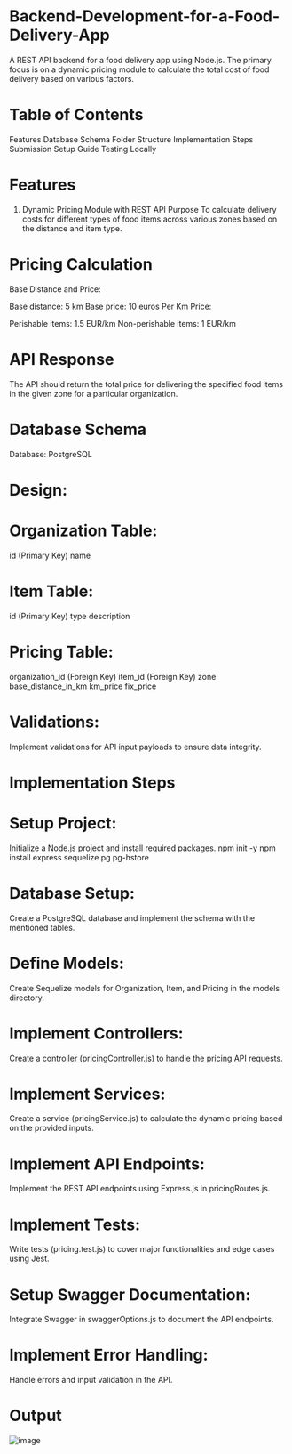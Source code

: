 # Backend-Development-for-a-Food-Delivery-App
A REST API backend for a food delivery app using Node.js. The primary focus is on a dynamic pricing module to calculate the total cost of food delivery based on various factors.


# Table of Contents
Features
Database Schema
Folder Structure
Implementation Steps
Submission
Setup Guide
Testing Locally

# Features
1. Dynamic Pricing Module with REST API
Purpose
To calculate delivery costs for different types of food items across various zones based on the distance and item type.

# Pricing Calculation
Base Distance and Price:

Base distance: 5 km
Base price: 10 euros
Per Km Price:

Perishable items: 1.5 EUR/km
Non-perishable items: 1 EUR/km

# API Response
The API should return the total price for delivering the specified food items in the given zone for a particular organization.

# Database Schema
Database: PostgreSQL

# Design:
# Organization Table:

id (Primary Key)
name
# Item Table:

id (Primary Key)
type
description
# Pricing Table:

organization_id (Foreign Key)
item_id (Foreign Key)
zone
base_distance_in_km
km_price
fix_price
# Validations:
Implement validations for API input payloads to ensure data integrity.

# Implementation Steps
# Setup Project:

Initialize a Node.js project and install required packages.
npm init -y
npm install express sequelize pg pg-hstore
# Database Setup:

Create a PostgreSQL database and implement the schema with the mentioned tables.
# Define Models:

Create Sequelize models for Organization, Item, and Pricing in the models directory.
# Implement Controllers:

Create a controller (pricingController.js) to handle the pricing API requests.
# Implement Services:

Create a service (pricingService.js) to calculate the dynamic pricing based on the provided inputs.
# Implement API Endpoints:

Implement the REST API endpoints using Express.js in pricingRoutes.js.
# Implement Tests:

Write tests (pricing.test.js) to cover major functionalities and edge cases using Jest.
# Setup Swagger Documentation:

Integrate Swagger in swaggerOptions.js to document the API endpoints.
# Implement Error Handling:

Handle errors and input validation in the API.




# Output
![image](https://github.com/MUGIL008/Backend-Development-for-a-Food-Delivery-App/assets/78331455/ddc2212c-a796-4e29-bbe2-3442c387357a)
